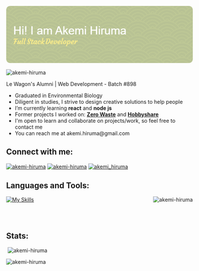 ![Header](./banner-github.png)
<p align="left"> <img src="https://komarev.com/ghpvc/?username=akemi-hiruma&label=Profile%20views&color=0e75b6&style=flat" alt="akemi-hiruma" /> </p>
<p>Le Wagon's Alumni | Web Development - Batch #898 </p>
<ul>
  <li> Graduated in Environmental Biology </li>
  <li> Diligent in studies, I strive to design creative solutions to help people </li>
  <li> I’m currently learning <strong>react</strong> and <strong>node js</strong> </li>
  <li> Former projects I worked on: <a href="https://www.zerowaste.app.br/"><strong>Zero Waste</strong></a> and <a href="https://hobbyshare-brunasuzuki.herokuapp.com/"> <strong>Hobbyshare</strong> </a> </li>
  <li> I'm open to learn and collaborate on projects/work, so feel free to contact me </li>
  <li> You can reach me at akemi.hiruma@gmail.com</li>
</ul>
<!-- Social Media -->
<h2 align="left">Connect with me:</h2>
<p align="left">
  <a href="https://linkedin.com/in/akemi-hiruma/" target="blank"><img align="center" src="https://raw.githubusercontent.com/rahuldkjain/github-profile-readme-generator/master/src/images/icons/Social/linked-in-alt.svg" alt="akemi-hiruma" height="30" width="40" /></a>
  <a href="https://www.instagram.com/akemihiruma/" target="blank"><img align="center" src="https://raw.githubusercontent.com/danielcranney/readme-generator/main/public/icons/socials/instagram.svg" alt="akemi-hiruma" height="30" width="40" /></a>
  <a href="https://twitter.com/akemi_hiruma" target="blank"><img align="center" src="https://raw.githubusercontent.com/rahuldkjain/github-profile-readme-generator/master/src/images/icons/Social/twitter.svg" alt="akemi_hiruma" height="30" width="40" /></a>
</p>

<h2 align="left">Languages and Tools:</h2>
<p><img align="right" src="https://github-readme-stats.vercel.app/api/top-langs?username=akemi-hiruma&show_icons=true&locale=en&layout=compact" alt="akemi-hiruma" /></p>

[![My Skills](https://skillicons.dev/icons?i=ruby,html,css,js,rails,bootstrap,git,github,heroku,cloudflare,sqlite,postgres,sass,vscode,figma&perline=5&theme=light)](https://skillicons.dev)

<br></br>
<h2 align="left">Stats:</h2>
<p>&nbsp;<img align="justify" src="https://github-readme-stats.vercel.app/api?username=akemi-hiruma&show_icons=true&locale=en" alt="akemi-hiruma" /></p>
<p><img align="justify" src="https://github-readme-streak-stats.herokuapp.com/?user=akemi-hiruma&" alt="akemi-hiruma" /></p>
